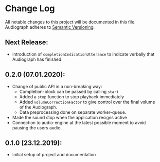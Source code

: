 # Change Log
All notable changes to this project will be documented in this file.
Audiograph adheres to [Semantic Versioning](http://semver.org/).

## Next Release:
- Introduction of `completionIndicationUtterance` to indicate verbally that Audiograph has finished. 

## 0.2.0 (07.01.2020):
- Change of public API in a non-breaking way: 
    - Completion-block can be passed by calling `start`
    - Added a `stop` function to stop playback immediately
    - Added `volumeCorrectionFactor` to give control over the final volume of the Audiograph.
    - Data preprocessing done on separate worker-queue.
- Made the sound stop when the application resigns active
- Connection to audio-engine at the latest possible moment to avoid pausing the users audio.
    
## 0.1.0 (23.12.2019):
- Initial setup of project and documentation
